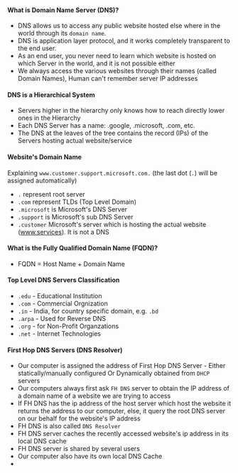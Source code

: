 #### What is Domain Name Server (DNS)?
- DNS allows us to access any public website hosted else where in the world through its `domain name`.
- DNS is application layer protocol, and it works completely transparent to the end user.
- As an end user, you never need to learn which website is hosted on which Server in the world, and it is not possible either
- We always access the various websites through their names (called Domain Names), Human can't remember server IP addresses


#### DNS is a Hierarchical System

- Servers higher in the hierarchy only knows how to reach directly lower ones in the Hierarchy
- Each DNS Server has a name: .google, .microsoft, .com, etc.
- The DNS at the leaves of the tree contains the record (IPs) of the Servers hosting actual website/service

#### Website's Domain Name
Explaining `www.customer.support.microsoft.com.` (the last dot (`.`) will be assigned automatically)

- `.` represent root server
- `.com` represent TLDs  (Top Level Domain)
- `.microsoft` is Microsoft's DNS Server
- `.support` is Microsoft's sub DNS Server
- `.customer` Microsoft's server which is hosting the actual website (www.services). It is not a DNS

#### What is the Fully Qualified Domain Name (FQDN)?

- FQDN = Host Name + Domain Name

#### Top Level DNS Servers Classification

- `.edu` - Educational Institution
- `.com` - Commercial Orgnization
- `.in` - India, for country specific domain, e.g. `.bd`
- `.arpa` - Used for Reverse DNS
- `.org` - for Non-Profit Organzations
- `.net` - Internet Technologies

#### First Hop DNS Servers (DNS Resolver)

- Our computer is assigned the address of First Hop DNS Server - Either statically/manually configured Or Dynamically obtained from `DHCP` servers
- Our computers always first ask `FH DNS` server to obtain the IP address of a domain name of a website we are trying to access
- If FH DNS has the ip address of the host server which host the website it returns the address to our computer, else, it query the root DNS server on our behalf for the website's IP address
- FH DNS is also called `DNS Resolver`
- FH DNS server caches the recently accessed website's ip address in its local DNS cache
- FH DNS server is shared by several users
- Our computer also have its own local DNS Cache
- 
